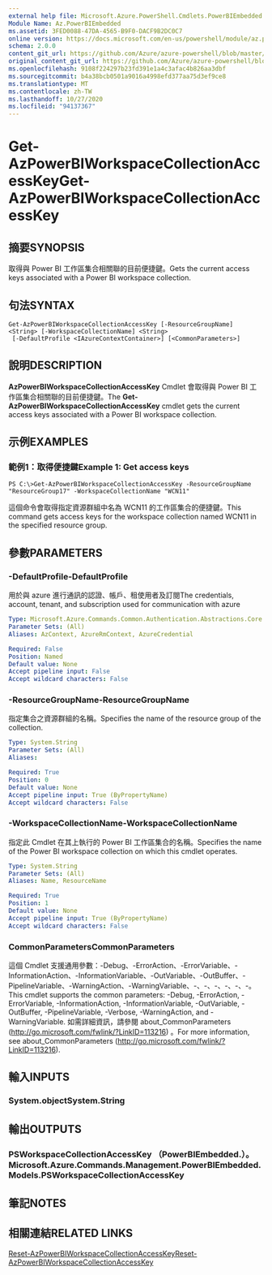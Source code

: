 ```yaml
---
external help file: Microsoft.Azure.PowerShell.Cmdlets.PowerBIEmbedded.dll-Help.xml
Module Name: Az.PowerBIEmbedded
ms.assetid: 3FED0088-47DA-4565-B9F0-DACF9B2DC0C7
online version: https://docs.microsoft.com/en-us/powershell/module/az.powerbiembedded/get-azpowerbiworkspacecollectionaccesskey
schema: 2.0.0
content_git_url: https://github.com/Azure/azure-powershell/blob/master/src/PowerBIEmbedded/PowerBIEmbedded/help/Get-AzPowerBIWorkspaceCollectionAccessKey.md
original_content_git_url: https://github.com/Azure/azure-powershell/blob/master/src/PowerBIEmbedded/PowerBIEmbedded/help/Get-AzPowerBIWorkspaceCollectionAccessKey.md
ms.openlocfilehash: 9108f224297b23fd391e1a4c3afac4b826aa3dbf
ms.sourcegitcommit: b4a38bcb0501a9016a4998efd377aa75d3ef9ce8
ms.translationtype: MT
ms.contentlocale: zh-TW
ms.lasthandoff: 10/27/2020
ms.locfileid: "94137367"
---
```

# <span data-ttu-id="b52da-101">Get-AzPowerBIWorkspaceCollectionAccessKey</span><span class="sxs-lookup"><span data-stu-id="b52da-101">Get-AzPowerBIWorkspaceCollectionAccessKey</span></span>

## <span data-ttu-id="b52da-102">摘要</span><span class="sxs-lookup"><span data-stu-id="b52da-102">SYNOPSIS</span></span>
<span data-ttu-id="b52da-103">取得與 Power BI 工作區集合相關聯的目前便捷鍵。</span><span class="sxs-lookup"><span data-stu-id="b52da-103">Gets the current access keys associated with a Power BI workspace collection.</span></span>

## <span data-ttu-id="b52da-104">句法</span><span class="sxs-lookup"><span data-stu-id="b52da-104">SYNTAX</span></span>

```
Get-AzPowerBIWorkspaceCollectionAccessKey [-ResourceGroupName] <String> [-WorkspaceCollectionName] <String>
 [-DefaultProfile <IAzureContextContainer>] [<CommonParameters>]
```

## <span data-ttu-id="b52da-105">說明</span><span class="sxs-lookup"><span data-stu-id="b52da-105">DESCRIPTION</span></span>
<span data-ttu-id="b52da-106">**AzPowerBIWorkspaceCollectionAccessKey** Cmdlet 會取得與 Power BI 工作區集合相關聯的目前便捷鍵。</span><span class="sxs-lookup"><span data-stu-id="b52da-106">The **Get-AzPowerBIWorkspaceCollectionAccessKey** cmdlet gets the current access keys associated with a Power BI workspace collection.</span></span>

## <span data-ttu-id="b52da-107">示例</span><span class="sxs-lookup"><span data-stu-id="b52da-107">EXAMPLES</span></span>

### <span data-ttu-id="b52da-108">範例1：取得便捷鍵</span><span class="sxs-lookup"><span data-stu-id="b52da-108">Example 1: Get access keys</span></span>
```
PS C:\>Get-AzPowerBIWorkspaceCollectionAccessKey -ResourceGroupName "ResourceGroup17" -WorkspaceCollectionName "WCN11"
```

<span data-ttu-id="b52da-109">這個命令會取得指定資源群組中名為 WCN11 的工作區集合的便捷鍵。</span><span class="sxs-lookup"><span data-stu-id="b52da-109">This command gets access keys for the workspace collection named WCN11 in the specified resource group.</span></span>

## <span data-ttu-id="b52da-110">參數</span><span class="sxs-lookup"><span data-stu-id="b52da-110">PARAMETERS</span></span>

### <span data-ttu-id="b52da-111">-DefaultProfile</span><span class="sxs-lookup"><span data-stu-id="b52da-111">-DefaultProfile</span></span>
<span data-ttu-id="b52da-112">用於與 azure 進行通訊的認證、帳戶、租使用者及訂閱</span><span class="sxs-lookup"><span data-stu-id="b52da-112">The credentials, account, tenant, and subscription used for communication with azure</span></span>

```yaml
Type: Microsoft.Azure.Commands.Common.Authentication.Abstractions.Core.IAzureContextContainer
Parameter Sets: (All)
Aliases: AzContext, AzureRmContext, AzureCredential

Required: False
Position: Named
Default value: None
Accept pipeline input: False
Accept wildcard characters: False
```

### <span data-ttu-id="b52da-113">-ResourceGroupName</span><span class="sxs-lookup"><span data-stu-id="b52da-113">-ResourceGroupName</span></span>
<span data-ttu-id="b52da-114">指定集合之資源群組的名稱。</span><span class="sxs-lookup"><span data-stu-id="b52da-114">Specifies the name of the resource group of the collection.</span></span>

```yaml
Type: System.String
Parameter Sets: (All)
Aliases:

Required: True
Position: 0
Default value: None
Accept pipeline input: True (ByPropertyName)
Accept wildcard characters: False
```

### <span data-ttu-id="b52da-115">-WorkspaceCollectionName</span><span class="sxs-lookup"><span data-stu-id="b52da-115">-WorkspaceCollectionName</span></span>
<span data-ttu-id="b52da-116">指定此 Cmdlet 在其上執行的 Power BI 工作區集合的名稱。</span><span class="sxs-lookup"><span data-stu-id="b52da-116">Specifies the name of the Power BI workspace collection on which this cmdlet operates.</span></span>

```yaml
Type: System.String
Parameter Sets: (All)
Aliases: Name, ResourceName

Required: True
Position: 1
Default value: None
Accept pipeline input: True (ByPropertyName)
Accept wildcard characters: False
```

### <span data-ttu-id="b52da-117">CommonParameters</span><span class="sxs-lookup"><span data-stu-id="b52da-117">CommonParameters</span></span>
<span data-ttu-id="b52da-118">這個 Cmdlet 支援通用參數：-Debug、-ErrorAction、-ErrorVariable、-InformationAction、-InformationVariable、-OutVariable、-OutBuffer、-PipelineVariable、-WarningAction、-WarningVariable、-、-、-、-、-、-。</span><span class="sxs-lookup"><span data-stu-id="b52da-118">This cmdlet supports the common parameters: -Debug, -ErrorAction, -ErrorVariable, -InformationAction, -InformationVariable, -OutVariable, -OutBuffer, -PipelineVariable, -Verbose, -WarningAction, and -WarningVariable.</span></span> <span data-ttu-id="b52da-119">如需詳細資訊，請參閱 about_CommonParameters (http://go.microsoft.com/fwlink/?LinkID=113216) 。</span><span class="sxs-lookup"><span data-stu-id="b52da-119">For more information, see about_CommonParameters (http://go.microsoft.com/fwlink/?LinkID=113216).</span></span>

## <span data-ttu-id="b52da-120">輸入</span><span class="sxs-lookup"><span data-stu-id="b52da-120">INPUTS</span></span>

### <span data-ttu-id="b52da-121">System.object</span><span class="sxs-lookup"><span data-stu-id="b52da-121">System.String</span></span>

## <span data-ttu-id="b52da-122">輸出</span><span class="sxs-lookup"><span data-stu-id="b52da-122">OUTPUTS</span></span>

### <span data-ttu-id="b52da-123">PSWorkspaceCollectionAccessKey （PowerBIEmbedded.）。</span><span class="sxs-lookup"><span data-stu-id="b52da-123">Microsoft.Azure.Commands.Management.PowerBIEmbedded.Models.PSWorkspaceCollectionAccessKey</span></span>

## <span data-ttu-id="b52da-124">筆記</span><span class="sxs-lookup"><span data-stu-id="b52da-124">NOTES</span></span>

## <span data-ttu-id="b52da-125">相關連結</span><span class="sxs-lookup"><span data-stu-id="b52da-125">RELATED LINKS</span></span>

[<span data-ttu-id="b52da-126">Reset-AzPowerBIWorkspaceCollectionAccessKey</span><span class="sxs-lookup"><span data-stu-id="b52da-126">Reset-AzPowerBIWorkspaceCollectionAccessKey</span></span>](./Reset-AzPowerBIWorkspaceCollectionAccessKey.md)


